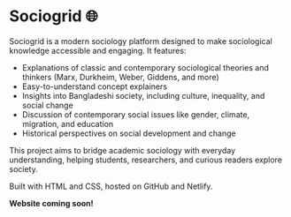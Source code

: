 # Sociogrid 🌐

Sociogrid is a modern sociology platform designed to make sociological knowledge accessible and engaging. It features:

- Explanations of classic and contemporary sociological theories and thinkers (Marx, Durkheim, Weber, Giddens, and more)  
- Easy-to-understand concept explainers  
- Insights into Bangladeshi society, including culture, inequality, and social change  
- Discussion of contemporary social issues like gender, climate, migration, and education  
- Historical perspectives on social development and change  

This project aims to bridge academic sociology with everyday understanding, helping students, researchers, and curious readers explore society.

Built with HTML and CSS, hosted on GitHub and Netlify.

**Website coming soon!**
